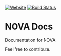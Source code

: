 [![Website](https://img.shields.io/website/https/novaapi.net/docs.svg)](https://novaapi.net/docs)
[![Build Status](https://img.shields.io/travis/NOVA-Team/docs/master.svg?style=flat-square)](https://travis-ci.org/NOVA-Team/docs)

# NOVA Docs
Documentation for NOVA

Feel free to contribute.
